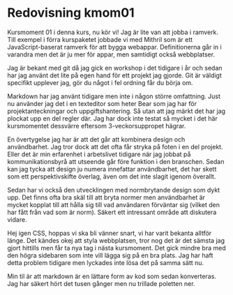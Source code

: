 ---
---
Redovisning kmom01
=========================

Kursmoment 01 i denna kurs, nu kör vi! Jag är lite van att jobba i ramverk. Till exempel i förra kurspaketet jobbade vi med Mithril som är ett JavaScript-baserat ramverk för att bygga webappar.  Definitionerna går in i varandra men det är ju mer för appar, men samtidigt också webbplatser.

Jag är bekant med git då jag gick en workshop i det tidigare i år och sedan har jag använt det lite på egen hand för ett projekt jag gjorde. Git är väldigt  specifikt upplever jag, gör du något i fel ordning får du börja om.

Markdown har jag använt tidigare men inte i någon större omfattning. Just nu använder jag det i en texteditor som heter Bear som jag har för projektanteckningar och uppgiftshantering. Så utan att jag märkt det har jag plockat upp en del regler där. Jag har dock inte testat så mycket i det här kursmomentet dessvärre eftersom 3-veckorsuppropet hägrar.

En övertygelse jag har är att det går att kombinera design och användbarhet. Jag tror dock att det ofta får stryka på foten i en del projekt. Eller det är min erfarenhet i arbetslivet tidigare när jag jobbat på kommunikationsbyrå att utseende går före funktion i den branschen. Sedan kan jag tycka att design ju numera innefattar användbarhet, det har skett som ett perspektivskifte överlag, även om det inte slagit igenom överallt.

Sedan har vi också den utvecklingen med normbrytande design som dykt upp. Det finns ofta bra skäl till att bryta normer men användbarhet är mycket kopplat till att hålla sig till vad användaren förväntar sig (vilket den har fått från vad som är norm). Säkert ett intressant område att diskutera vidare.

Hej igen CSS, hoppas vi ska bli vänner snart, vi har varit bekanta alltför länge. Det kändes okej att styla webbplatsen, tror nog det är det sämsta jag gjort hittills men får ta nya tag i nästa kursmoment. Det gick mindre bra med den högra sidebaren som inte vill lägga sig på en bra plats. Jag har haft detta problem tidigare men lyckades inte lösa det på samma sätt nu.

Min til är att markdown är en lättare form av kod som sedan konverteras. Jag har säkert hört det tusen gånger men nu trillade poletten ner.

